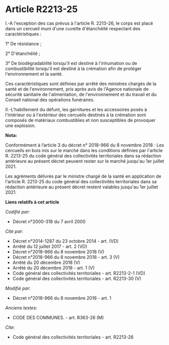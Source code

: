 # Article R2213-25

I.-A l'exception des cas prévus à l'article R. 2213-26, le corps est placé dans un cercueil muni d'une cuvette d'étanchéité
respectant des caractéristiques :

1° De résistance ;

2° D'étanchéité ;

3° De biodégradabilité lorsqu'il est destiné à l'inhumation ou de combustibilité lorsqu'il est destiné à la crémation afin de
protéger l'environnement et la santé.

Ces caractéristiques sont définies par arrêté des ministres chargés de la santé et de l'environnement, pris après avis de
l'Agence nationale de sécurité sanitaire de l'alimentation, de l'environnement et du travail et du Conseil national des
opérations funéraires.

II.-L'habillement du défunt, les garnitures et les accessoires posés à l'intérieur ou à l'extérieur des cercueils destinés à
la crémation sont composés de matériaux combustibles et non susceptibles de provoquer une explosion.

**Nota:**

Conformément à l’article 3 du décret n° 2018-966 du 8 novembre 2018 : Les cercueils en bois mis sur le marché dans les
conditions définies par l'article R. 2213-25 du code général des collectivités territoriales dans sa rédaction antérieure au
présent décret peuvent rester sur le marché jusqu'au 1er juillet 2021.

Les agréments délivrés par le ministre chargé de la santé en application de l'article R. 2213-25 du code général des
collectivités territoriales dans sa rédaction antérieure au présent décret restent valables jusqu'au 1er juillet 2021.

**Liens relatifs à cet article**

_Codifié par_:

  - Décret n°2000-318 du 7 avril 2000

_Cité par_:

  - Décret n°2014-1287 du 23 octobre 2014 - art. (VD)
  - Arrêté du 12 juillet 2017 - art. 2 (VD)
  - Décret n°2018-966 du 8 novembre 2018 (V)
  - Décret n°2018-966 du 8 novembre 2018 - art. 3 (V)
  - Arrêté du 20 décembre 2018 (V)
  - Arrêté du 20 décembre 2018 - art. 1 (V)
  - Code général des collectivités territoriales - art. R2213-2-1 (VD)
  - Code général des collectivités territoriales - art. R2213-30 (V)

_Modifié par_:

  - Décret n°2018-966 du 8 novembre 2018 - art. 1

_Anciens textes_:

  - CODE DES COMMUNES. - art. R363-26 (M)

_Cite_:

  - Code général des collectivités territoriales - art. R2213-26
